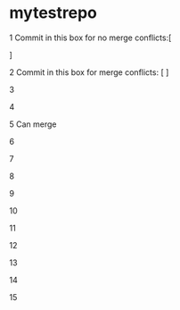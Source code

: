 # mytestrepo

1
Commit in this box for no merge conflicts:[



]

2
Commit in this box for merge conflicts: [
]

3

4

5 Can merge

6

7

8

9

10

11

12

13

14

15
